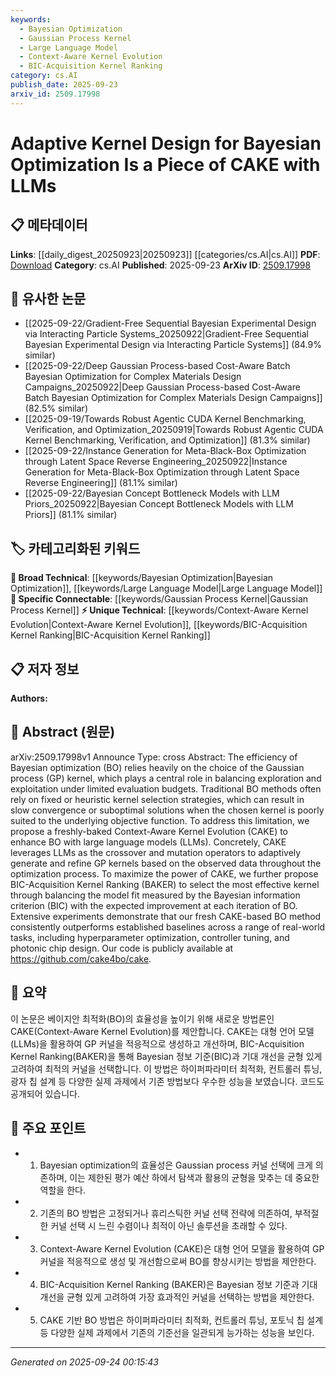 ```yaml
---
keywords:
  - Bayesian Optimization
  - Gaussian Process Kernel
  - Large Language Model
  - Context-Aware Kernel Evolution
  - BIC-Acquisition Kernel Ranking
category: cs.AI
publish_date: 2025-09-23
arxiv_id: 2509.17998
---
```


<!-- KEYWORD_LINKING_METADATA:
{
  "processed_timestamp": "2025-09-24T00:15:43.710910",
  "vocabulary_version": "1.0",
  "selected_keywords": [
    "Bayesian Optimization",
    "Gaussian Process Kernel",
    "Large Language Model",
    "Context-Aware Kernel Evolution",
    "BIC-Acquisition Kernel Ranking"
  ],
  "rejected_keywords": [],
  "similarity_scores": {
    "Bayesian Optimization": 0.78,
    "Gaussian Process Kernel": 0.79,
    "Large Language Model": 0.8,
    "Context-Aware Kernel Evolution": 0.77,
    "BIC-Acquisition Kernel Ranking": 0.75
  },
  "extraction_method": "AI_prompt_based",
  "budget_applied": true,
  "candidates_json": {
    "candidates": [
      {
        "surface": "Bayesian Optimization",
        "canonical": "Bayesian Optimization",
        "aliases": [
          "BO"
        ],
        "category": "broad_technical",
        "rationale": "Bayesian Optimization is central to the paper's methodology and connects to various optimization techniques.",
        "novelty_score": 0.45,
        "connectivity_score": 0.88,
        "specificity_score": 0.65,
        "link_intent_score": 0.78
      },
      {
        "surface": "Gaussian Process Kernel",
        "canonical": "Gaussian Process Kernel",
        "aliases": [
          "GP Kernel"
        ],
        "category": "specific_connectable",
        "rationale": "The Gaussian Process Kernel is crucial for the optimization process described and links to kernel methods in machine learning.",
        "novelty_score": 0.55,
        "connectivity_score": 0.82,
        "specificity_score": 0.72,
        "link_intent_score": 0.79
      },
      {
        "surface": "Large Language Models",
        "canonical": "Large Language Model",
        "aliases": [
          "LLMs"
        ],
        "category": "broad_technical",
        "rationale": "Large Language Models are used as operators in the proposed method, linking to advancements in AI.",
        "novelty_score": 0.4,
        "connectivity_score": 0.85,
        "specificity_score": 0.6,
        "link_intent_score": 0.8
      },
      {
        "surface": "Context-Aware Kernel Evolution",
        "canonical": "Context-Aware Kernel Evolution",
        "aliases": [
          "CAKE"
        ],
        "category": "unique_technical",
        "rationale": "CAKE is a novel method introduced in the paper, providing a unique contribution to kernel adaptation.",
        "novelty_score": 0.75,
        "connectivity_score": 0.7,
        "specificity_score": 0.85,
        "link_intent_score": 0.77
      },
      {
        "surface": "BIC-Acquisition Kernel Ranking",
        "canonical": "BIC-Acquisition Kernel Ranking",
        "aliases": [
          "BAKER"
        ],
        "category": "unique_technical",
        "rationale": "BAKER is a specific technique proposed for kernel selection, enhancing the paper's methodological framework.",
        "novelty_score": 0.7,
        "connectivity_score": 0.68,
        "specificity_score": 0.82,
        "link_intent_score": 0.75
      }
    ],
    "ban_list_suggestions": [
      "method",
      "experiment",
      "performance"
    ]
  },
  "decisions": [
    {
      "candidate_surface": "Bayesian Optimization",
      "resolved_canonical": "Bayesian Optimization",
      "decision": "linked",
      "scores": {
        "novelty": 0.45,
        "connectivity": 0.88,
        "specificity": 0.65,
        "link_intent": 0.78
      }
    },
    {
      "candidate_surface": "Gaussian Process Kernel",
      "resolved_canonical": "Gaussian Process Kernel",
      "decision": "linked",
      "scores": {
        "novelty": 0.55,
        "connectivity": 0.82,
        "specificity": 0.72,
        "link_intent": 0.79
      }
    },
    {
      "candidate_surface": "Large Language Models",
      "resolved_canonical": "Large Language Model",
      "decision": "linked",
      "scores": {
        "novelty": 0.4,
        "connectivity": 0.85,
        "specificity": 0.6,
        "link_intent": 0.8
      }
    },
    {
      "candidate_surface": "Context-Aware Kernel Evolution",
      "resolved_canonical": "Context-Aware Kernel Evolution",
      "decision": "linked",
      "scores": {
        "novelty": 0.75,
        "connectivity": 0.7,
        "specificity": 0.85,
        "link_intent": 0.77
      }
    },
    {
      "candidate_surface": "BIC-Acquisition Kernel Ranking",
      "resolved_canonical": "BIC-Acquisition Kernel Ranking",
      "decision": "linked",
      "scores": {
        "novelty": 0.7,
        "connectivity": 0.68,
        "specificity": 0.82,
        "link_intent": 0.75
      }
    }
  ]
}
-->

# Adaptive Kernel Design for Bayesian Optimization Is a Piece of CAKE with LLMs

## 📋 메타데이터

**Links**: [[daily_digest_20250923|20250923]] [[categories/cs.AI|cs.AI]]
**PDF**: [Download](https://arxiv.org/pdf/2509.17998.pdf)
**Category**: cs.AI
**Published**: 2025-09-23
**ArXiv ID**: [2509.17998](https://arxiv.org/abs/2509.17998)

## 🔗 유사한 논문
- [[2025-09-22/Gradient-Free Sequential Bayesian Experimental Design via Interacting Particle Systems_20250922|Gradient-Free Sequential Bayesian Experimental Design via Interacting Particle Systems]] (84.9% similar)
- [[2025-09-22/Deep Gaussian Process-based Cost-Aware Batch Bayesian Optimization for Complex Materials Design Campaigns_20250922|Deep Gaussian Process-based Cost-Aware Batch Bayesian Optimization for Complex Materials Design Campaigns]] (82.5% similar)
- [[2025-09-19/Towards Robust Agentic CUDA Kernel Benchmarking, Verification, and Optimization_20250919|Towards Robust Agentic CUDA Kernel Benchmarking, Verification, and Optimization]] (81.3% similar)
- [[2025-09-22/Instance Generation for Meta-Black-Box Optimization through Latent Space Reverse Engineering_20250922|Instance Generation for Meta-Black-Box Optimization through Latent Space Reverse Engineering]] (81.1% similar)
- [[2025-09-22/Bayesian Concept Bottleneck Models with LLM Priors_20250922|Bayesian Concept Bottleneck Models with LLM Priors]] (81.1% similar)

## 🏷️ 카테고리화된 키워드
**🧠 Broad Technical**: [[keywords/Bayesian Optimization|Bayesian Optimization]], [[keywords/Large Language Model|Large Language Model]]
**🔗 Specific Connectable**: [[keywords/Gaussian Process Kernel|Gaussian Process Kernel]]
**⚡ Unique Technical**: [[keywords/Context-Aware Kernel Evolution|Context-Aware Kernel Evolution]], [[keywords/BIC-Acquisition Kernel Ranking|BIC-Acquisition Kernel Ranking]]

## 📋 저자 정보

**Authors:** 

## 📄 Abstract (원문)

arXiv:2509.17998v1 Announce Type: cross 
Abstract: The efficiency of Bayesian optimization (BO) relies heavily on the choice of the Gaussian process (GP) kernel, which plays a central role in balancing exploration and exploitation under limited evaluation budgets. Traditional BO methods often rely on fixed or heuristic kernel selection strategies, which can result in slow convergence or suboptimal solutions when the chosen kernel is poorly suited to the underlying objective function. To address this limitation, we propose a freshly-baked Context-Aware Kernel Evolution (CAKE) to enhance BO with large language models (LLMs). Concretely, CAKE leverages LLMs as the crossover and mutation operators to adaptively generate and refine GP kernels based on the observed data throughout the optimization process. To maximize the power of CAKE, we further propose BIC-Acquisition Kernel Ranking (BAKER) to select the most effective kernel through balancing the model fit measured by the Bayesian information criterion (BIC) with the expected improvement at each iteration of BO. Extensive experiments demonstrate that our fresh CAKE-based BO method consistently outperforms established baselines across a range of real-world tasks, including hyperparameter optimization, controller tuning, and photonic chip design. Our code is publicly available at https://github.com/cake4bo/cake.

## 📝 요약

이 논문은 베이지안 최적화(BO)의 효율성을 높이기 위해 새로운 방법론인 CAKE(Context-Aware Kernel Evolution)를 제안합니다. CAKE는 대형 언어 모델(LLMs)을 활용하여 GP 커널을 적응적으로 생성하고 개선하며, BIC-Acquisition Kernel Ranking(BAKER)을 통해 Bayesian 정보 기준(BIC)과 기대 개선을 균형 있게 고려하여 최적의 커널을 선택합니다. 이 방법은 하이퍼파라미터 최적화, 컨트롤러 튜닝, 광자 칩 설계 등 다양한 실제 과제에서 기존 방법보다 우수한 성능을 보였습니다. 코드도 공개되어 있습니다.

## 🎯 주요 포인트

- 1. Bayesian optimization의 효율성은 Gaussian process 커널 선택에 크게 의존하며, 이는 제한된 평가 예산 하에서 탐색과 활용의 균형을 맞추는 데 중요한 역할을 한다.
- 2. 기존의 BO 방법은 고정되거나 휴리스틱한 커널 선택 전략에 의존하여, 부적절한 커널 선택 시 느린 수렴이나 최적이 아닌 솔루션을 초래할 수 있다.
- 3. Context-Aware Kernel Evolution (CAKE)은 대형 언어 모델을 활용하여 GP 커널을 적응적으로 생성 및 개선함으로써 BO를 향상시키는 방법을 제안한다.
- 4. BIC-Acquisition Kernel Ranking (BAKER)은 Bayesian 정보 기준과 기대 개선을 균형 있게 고려하여 가장 효과적인 커널을 선택하는 방법을 제안한다.
- 5. CAKE 기반 BO 방법은 하이퍼파라미터 최적화, 컨트롤러 튜닝, 포토닉 칩 설계 등 다양한 실제 과제에서 기존의 기준선을 일관되게 능가하는 성능을 보인다.


---

*Generated on 2025-09-24 00:15:43*